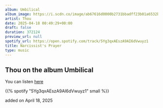 ```yaml
---
album: Umbilical
album_image: https://i.scdn.co/image/ab67616d0000b2731bbadff23b01a6532b35619d
artist: Thou
date: 2025-04-18 00:49:29+00:00
draft: false
duration: 372124
preview_url: null
spotify_url: https://open.spotify.com/track/5Yg3qxAEszA9AI6dVwuyz1
title: Narcissist's Prayer
type: music
---
```



## Thou on the album Umbilical

You can listen [here](https://open.spotify.com/track/5Yg3qxAEszA9AI6dVwuyz1)

{{% spotify "5Yg3qxAEszA9AI6dVwuyz1" small %}}

added on April 18, 2025